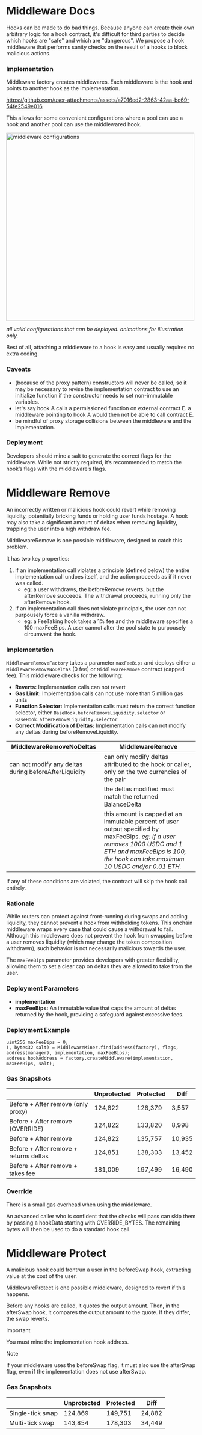# Middleware Docs
Hooks can be made to do bad things. Because anyone can create their own arbitrary logic for a hook contract, it's difficult for third parties to decide which hooks are "safe" and which are "dangerous". We propose a hook middleware that performs sanity checks on the result of a hooks to block malicious actions.

### Implementation
Middleware factory creates middlewares. Each middleware is the hook and points to another hook as the implementation.

https://github.com/user-attachments/assets/a7016ed2-2863-42aa-bc69-54fe2549e016

This allows for some convenient configurations where a pool can use a hook and another pool can use the middlewared hook.

<img src="https://github.com/user-attachments/assets/a6734509-3f82-4e9e-8652-058a1b34eea4" alt="middleware configurations" width="500">

*all valid configurations that can be deployed. animations for illustration only.*

Best of all, attaching a middleware to a hook is easy and usually requires no extra coding.

### Caveats
- (because of the proxy pattern) constructors will never be called, so it may be necessary to revise the implementation contract to use an initialize function if the constructor needs to set non-immutable variables.
- let's say hook A calls a permissioned function on external contract E. a middleware pointing to hook A would then not be able to call contract E.
- be mindful of proxy storage collisions between the middleware and the implementation.

### Deployment
Developers should mine a salt to generate the correct flags for the middleware. While not strictly required, it’s recommended to match the hook’s flags with the middleware’s flags.

# Middleware Remove
An incorrectly written or malicious hook could revert while removing liquidity, potentially bricking funds or holding user funds hostage. A hook may also take a significant amount of deltas when removing liquidity, trapping the user into a high withdraw fee.

MiddlewareRemove is one possible middleware, designed to catch this problem.

It has two key properties:
1. If an implementation call violates a principle (defined below) the entire implementation call undoes itself, and the action proceeds as if it never was called.
   - eg: a user withdraws, the beforeRemove reverts, but the afterRemove succeeds. The withdrawal proceeds, running only the afterRemove hook.
3. If an implementation call does not violate principals, the user can not purpousely force a vanilla withdraw.
   - eg: a FeeTaking hook takes a 1% fee and the middleware specifies a 100 maxFeeBips. A user cannot alter the pool state to purpousely circumvent the hook.

### Implementation
`MiddlewareRemoveFactory` takes a parameter `maxFeeBips` and deploys either a `MiddlewareRemoveNoDeltas` (0 fee) or `MiddlewareRemove` contract (capped fee). This middleware checks for the following:

- **Reverts:** Implementation calls can not revert
- **Gas Limit:** Implementation calls can not use more than 5 million gas units
- **Function Selector:** Implementation calls must return the correct function selector, either `BaseHook.beforeRemoveLiquidity.selector` or `BaseHook.afterRemoveLiquidity.selector`
- **Correct Modification of Deltas:** Implementation calls can not modify any deltas during beforeRemoveLiquidity.

| MiddlewareRemoveNoDeltas | MiddlewareRemove |
| --- | --- |
| can not modify any deltas during beforeAfterLiquidity | can only modify deltas attributed to the hook or caller, only on the two currencies of the pair |
|  | the deltas modified must match the returned BalanceDelta |
|  | this amount is capped at an immutable percent of user output specified by maxFeeBips. _eg: if a user removes 1000 USDC and 1 ETH and maxFeeBips is 100, the hook can take maximum 10 USDC and/or 0.01 ETH._ |

If any of these conditions are violated, the contract will skip the hook call entirely.

### Rationale
While routers can protect against front-running during swaps and adding liquidity, they cannot prevent a hook from withholding tokens. This onchain middleware wraps every case that could cause a withdrawal to fail. Although this middleware does not prevent the hook from swapping before a user removes liquidity (which may change the token composition withdrawn), such behavior is not necessarily malicious towards the user.

The `maxFeeBips` parameter provides developers with greater flexibility, allowing them to set a clear cap on deltas they are allowed to take from the user.

### Deployment Parameters
- **implementation**
- **maxFeeBips:** An immutable value that caps the amount of deltas returned by the hook, providing a safeguard against excessive fees.

### Deployment Example
```solidity
uint256 maxFeeBips = 0;
(, bytes32 salt) = MiddlewareMiner.find(address(factory), flags, address(manager), implementation, maxFeeBips);
address hookAddress = factory.createMiddleware(implementation, maxFeeBips, salt);

```

### Gas Snapshots
|  | Unprotected | Protected | Diff |
| --- | --- | --- | --- |
| Before + After remove (only proxy) | 124,822 | 128,379 | 3,557 |
| Before + After remove (OVERRIDE) | 124,822 | 133,820 | 8,998 |
| Before + After remove | 124,822 | 135,757 | 10,935 |
| Before + After remove + returns deltas | 124,851 | 138,303 | 13,452 |
| Before + After remove + takes fee | 181,009 | 197,499 | 16,490 |

### Override
There is a small gas overhead when using the middleware.

An advanced caller who is confident that the checks will pass can skip them by passing a hookData starting with OVERRIDE_BYTES. The remaining bytes will then be used to do a standard hook call.

# Middleware Protect
A malicious hook could frontrun a user in the beforeSwap hook, extracting value at the cost of the user.

MiddlewareProtect is one possible middleware, designed to revert if this happens.

Before any hooks are called, it quotes the output amount. Then, in the afterSwap hook, it compares the output amount to the quote. If they differ, the swap reverts.

> [!IMPORTANT]  
> You must mine the implementation hook address.

> [!NOTE]
> If your middleware uses the beforeSwap flag, it must also use the afterSwap flag, even if the implementation does not use afterSwap.

### Gas Snapshots
|  | Unprotected | Protected | Diff |
| --- | --- | --- | --- |
| Single-tick swap | 124,869 | 149,751 | 24,882 |
| Multi-tick swap | 143,854 | 178,303 | 34,449 |